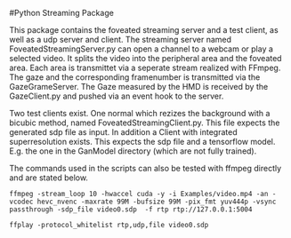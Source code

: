 #Python Streaming Package

This package contains the foveated streaming server and a test client, as well as a udp server and client.
The streaming server named FoveatedStreamingServer.py can open a channel to a webcam or play a selected video. It splits the video into the peripheral area and the foveated area.
Each area is transmittet via a seperate stream realized with FFmpeg. The gaze and the corresponding framenumber is transmitted via the GazeGrameServer.
The Gaze measured by the HMD is received by the GazeClient.py and pushed via an event hook to the server.

Two test clients exist. One normal which rezizes the background with a bicubic method, named FoveatedStreamingClient.py. This file expects the generated sdp file as input.
In addition a Client with integrated superresolution exists. This expects the sdp file and a tensorflow model. E.g. the one in the GanModel directory (which are not fully trained).

The commands used in the scripts can also be tested with ffmpeg directly and are stated below. 

`ffmpeg -stream_loop 10 -hwaccel cuda -y -i Examples/video.mp4 -an -vcodec hevc_nvenc -maxrate 99M -bufsize 99M -pix_fmt yuv444p -vsync passthrough -sdp_file video0.sdp  -f rtp rtp://127.0.0.1:5004`

`ffplay -protocol_whitelist rtp,udp,file video0.sdp`
